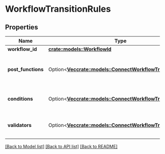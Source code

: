 # WorkflowTransitionRules

## Properties

Name | Type | Description | Notes
------------ | ------------- | ------------- | -------------
**workflow_id** | [**crate::models::WorkflowId**](WorkflowId.md) |  | 
**post_functions** | Option<[**Vec<crate::models::ConnectWorkflowTransitionRule>**](ConnectWorkflowTransitionRule.md)> | The list of post functions within the workflow. | [optional]
**conditions** | Option<[**Vec<crate::models::ConnectWorkflowTransitionRule>**](ConnectWorkflowTransitionRule.md)> | The list of conditions within the workflow. | [optional]
**validators** | Option<[**Vec<crate::models::ConnectWorkflowTransitionRule>**](ConnectWorkflowTransitionRule.md)> | The list of validators within the workflow. | [optional]

[[Back to Model list]](../README.md#documentation-for-models) [[Back to API list]](../README.md#documentation-for-api-endpoints) [[Back to README]](../README.md)


